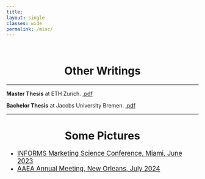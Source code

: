 ```yaml
---
title: 
layout: single
classes: wide
permalink: /misc/
---
```

<br/> 

<!-- Google Tag Manager (noscript) -->
<noscript><iframe src="https://www.googletagmanager.com/ns.html?id=GTM-PNS829G"
height="0" width="0" style="display:none;visibility:hidden"></iframe></noscript>
<!-- End Google Tag Manager (noscript) -->

# <center> Other Writings </center>
- - -
  
**Master Thesis** at ETH Zurich. [.pdf](https://www.dropbox.com/scl/fi/dhabpy749ja5v3mg4a0hy/Master_Thesis_2018.pdf?rlkey=8l96211j71mgnvwi3xiwr3t02&e=1&dl=0)

**Bachelor Thesis** at Jacobs University Bremen. [.pdf](https://www.dropbox.com/scl/fi/hgrqcp2ow08t2xmwpcacp/BSc_Thesis___UPaudel.pdf?rlkey=7rl7g8hrzfdvmgjpmz485v88j&e=1&dl=0)

- - -

# <center> Some Pictures </center>

<ul style="list-style-type: disc; font-size: 1.2em;">
  <li>
    <a href="https://www.dropbox.com/scl/fi/yxunvyvq7v2yub3v85pti/IMG_4558.HEIC?rlkey=de14zywubx7a1zv71wwgzn7ou&dl=0" target="_blank">
      INFORMS Marketing Science Conference, Miami, June 2023
    </a>
  </li>
  <li>
    <a href="https://www.dropbox.com/scl/fi/xbmhzrnrxetu191nsdh3v/IMG_1667.HEIC?rlkey=gbv110ylz3jmk4iu5fs4ttl3p&dl=0" target="_blank">
      AAEA Annual Meeting, New Orleans, July 2024
    </a>
  </li>
</ul>
